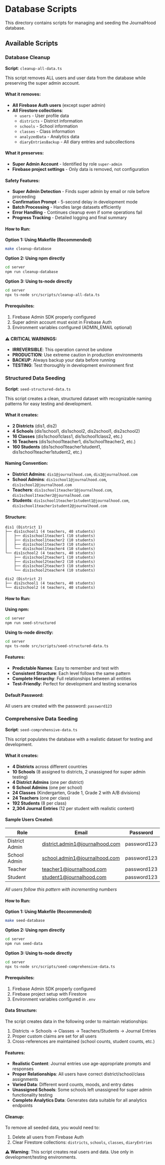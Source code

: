 # Database Scripts

This directory contains scripts for managing and seeding the JournalHood database.

## Available Scripts

### Database Cleanup

**Script**: `cleanup-all-data.ts`

This script removes ALL users and user data from the database while preserving the super admin account.

#### What it removes:

- **All Firebase Auth users** (except super admin)
- **All Firestore collections**:
  - `users` - User profile data
  - `districts` - District information
  - `schools` - School information
  - `classes` - Class information
  - `analyzedData` - Analytics data
  - `diaryEntriesBackup` - All diary entries and subcollections

#### What it preserves:

- **Super Admin Account** - Identified by role `super-admin`
- **Firebase project settings** - Only data is removed, not configuration

#### Safety Features:

- **Super Admin Detection** - Finds super admin by email or role before proceeding
- **Confirmation Prompt** - 5-second delay in development mode
- **Batch Processing** - Handles large datasets efficiently
- **Error Handling** - Continues cleanup even if some operations fail
- **Progress Tracking** - Detailed logging and final summary

#### How to Run:

**Option 1: Using Makefile (Recommended)**
```bash
make cleanup-database
```

**Option 2: Using npm directly**
```bash
cd server
npm run cleanup-database
```

**Option 3: Using ts-node directly**
```bash
cd server
npx ts-node src/scripts/cleanup-all-data.ts
```

#### Prerequisites:

1. Firebase Admin SDK properly configured
2. Super admin account must exist in Firebase Auth
3. Environment variables configured (ADMIN_EMAIL optional)

#### ⚠️ **CRITICAL WARNINGS**:

- **IRREVERSIBLE**: This operation cannot be undone
- **PRODUCTION**: Use extreme caution in production environments
- **BACKUP**: Always backup your data before running
- **TESTING**: Test thoroughly in development environment first

### Structured Data Seeding

**Script**: `seed-structured-data.ts`

This script creates a clean, structured dataset with recognizable naming patterns for easy testing and development.

#### What it creates:

- **2 Districts** (dis1, dis2)
- **4 Schools** (dis1school1, dis1school2, dis2school1, dis2school2)
- **16 Classes** (dis1school1class1, dis1school1class2, etc.)
- **16 Teachers** (dis1school1teacher1, dis1school1teacher2, etc.)
- **160 Students** (dis1school1teacher1student1, dis1school1teacher1student2, etc.)

#### Naming Convention:

- **District Admins**: `dis1@journalhood.com`, `dis2@journalhood.com`
- **School Admins**: `dis1school1@journalhood.com`, `dis1school2@journalhood.com`
- **Teachers**: `dis1school1teacher1@journalhood.com`, `dis1school1teacher2@journalhood.com`
- **Students**: `dis1school1teacher1student1@journalhood.com`, `dis1school1teacher1student2@journalhood.com`

#### Structure:

```
dis1 (District 1)
├── dis1school1 (4 teachers, 40 students)
│   ├── dis1school1teacher1 (10 students)
│   ├── dis1school1teacher2 (10 students)
│   ├── dis1school1teacher3 (10 students)
│   └── dis1school1teacher4 (10 students)
└── dis1school2 (4 teachers, 40 students)
    ├── dis1school2teacher1 (10 students)
    ├── dis1school2teacher2 (10 students)
    ├── dis1school2teacher3 (10 students)
    └── dis1school2teacher4 (10 students)

dis2 (District 2)
├── dis2school1 (4 teachers, 40 students)
└── dis2school2 (4 teachers, 40 students)
```

#### How to Run:

**Using npm:**
```bash
cd server
npm run seed-structured
```

**Using ts-node directly:**
```bash
cd server
npx ts-node src/scripts/seed-structured-data.ts
```

#### Features:

- **Predictable Names**: Easy to remember and test with
- **Consistent Structure**: Each level follows the same pattern
- **Complete Hierarchy**: Full relationships between all entities
- **Test-Friendly**: Perfect for development and testing scenarios

#### Default Password:

All users are created with the password: `password123`

### Comprehensive Data Seeding

**Script**: `seed-comprehensive-data.ts`

This script populates the database with a realistic dataset for testing and development.

#### What it creates:

- **4 Districts** across different countries
- **10 Schools** (8 assigned to districts, 2 unassigned for super admin testing)
- **4 District Admins** (one per district)
- **6 School Admins** (one per school)
- **24 Classes** (Kindergarten, Grade 1, Grade 2 with A/B divisions)
- **24 Teachers** (one per class)
- **192 Students** (8 per class)
- **2,304 Journal Entries** (12 per student with realistic content)

#### Sample Users Created:

| Role | Email | Password |
|------|--------|----------|
| District Admin | district.admin1@journalhood.com | password123 |
| School Admin | school.admin1@journalhood.com | password123 |
| Teacher | teacher1@journalhood.com | password123 |
| Student | student1@journalhood.com | password123 |

*All users follow this pattern with incrementing numbers*

#### How to Run:

**Option 1: Using Makefile (Recommended)**
```bash
make seed-database
```

**Option 2: Using npm directly**
```bash
cd server
npm run seed-data
```

**Option 3: Using ts-node directly**
```bash
cd server
npx ts-node src/scripts/seed-comprehensive-data.ts
```

#### Prerequisites:

1. Firebase Admin SDK properly configured
2. Firebase project setup with Firestore
3. Environment variables configured in `.env`

#### Data Structure:

The script creates data in the following order to maintain relationships:
1. Districts → Schools → Classes → Teachers/Students → Journal Entries
2. Proper custom claims are set for all users
3. Cross-references are maintained (school counts, student counts, etc.)

#### Features:

- **Realistic Content**: Journal entries use age-appropriate prompts and responses
- **Proper Relationships**: All users have correct district/school/class assignments
- **Varied Data**: Different word counts, moods, and entry dates
- **Unassigned Schools**: Some schools left unassigned for super admin functionality testing
- **Complete Analytics Data**: Generates data suitable for all analytics endpoints

#### Cleanup:

To remove all seeded data, you would need to:
1. Delete all users from Firebase Auth
2. Clear Firestore collections: `districts`, `schools`, `classes`, `diaryEntries`

**⚠️ Warning**: This script creates real users and data. Use only in development/testing environments. 